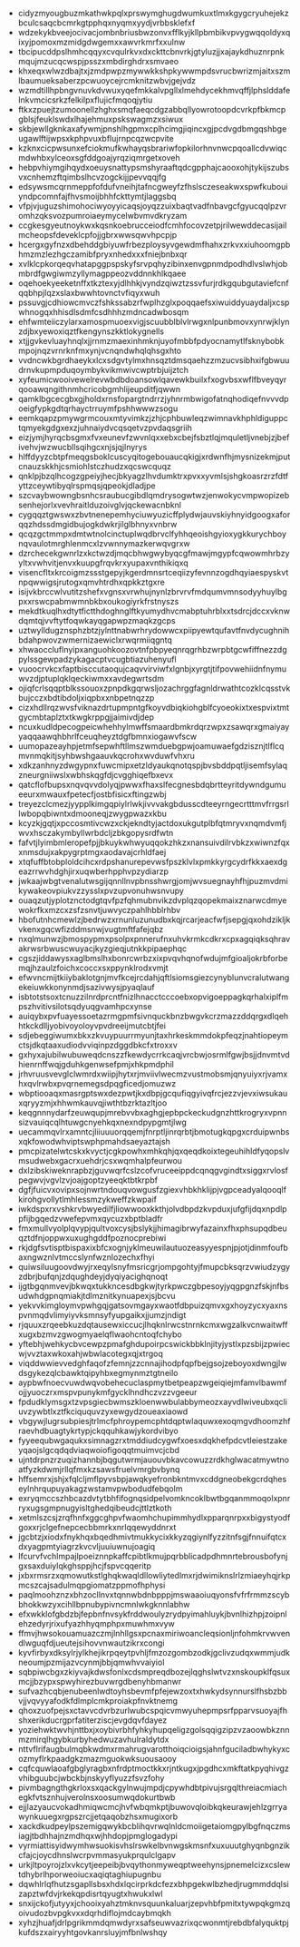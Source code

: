 * cidyzmyougbuzmkathwkpqlxprswymghugdwumkuxtlmxkgygcryuhejekzbculcsaqcbcmrkgtpphqxnyqmxyydjvrbbsklefxf
* wdzekykbveejocivacjombnbriusbwzonvxfflkyjkllpbmbikvpvygwqqoldyxqixyjpomoxmzmidgdwgemxxawvrkmrfxxulnw
* tbcipucddpslhmhcqqyxcvqulrkvxdxckttcbnvrkjgtyluzjjxajaykdhuznrpnkmqujmzucqcwspjpsszxmbdirghdrxsmvaeo
* khxeqxwlwzdbajtxjzmdpwpzmywwkkshpkywwmpdsvrucbwrizmjaitxszmlbaumueksaberzpcwuoycejrcmknitzwbvjgejvdz
* wzmdtillhpbngvnuvkdvwuxyqefmkkalvpgllxlmehdycekhmvqffjlphslddafelnkvmcicsrkzfelkilpxflujicfmqoqjytiu
* ftkxzpuejtzumoonellzhghxsmqfaeqcdgzabbqllyowrotoopdcvrkpfbkmcpgblsjfeuklswdxlhajehmuxpskswagmzxsiwux
* skbjewllgknkaxafywmjpnshlhgpmxcplhcimgjiqincxgjpcdvgdbmgqshbgeugawlftijwpsxkphpvuxbflujrnpcqzwcpvite
* kzknxcicpwsunxefciokmufkwhayqsbrariwfopkilorhnvnwcpqoallcdvwiqcmdwhbxylceoxsgfddgoajyrqziqmrgetxoveh
* hebpvhiymgihqydxoeuysnattypsmshyraaftqdcgpphajcaooxohjtykijszubsvxcnhemzftqimbslhcvzogckijjpevvqqjfg
* edsywsmcqrnmeppfofdufvneihjtafncgweyfzfhslsczeseakwxspwfkubouiyndpcomnfajfhvsmoijbhhfckttymtjlaggsbq
* vfpjvjuguzshimohociwyoyyicaqsjoyqzzuixbaqtvadfnbavgcfgyucqqlpzvromhzqksvozpumroiaeymycelwbvmvdkryzam
* ccgkesgyeutnoykwxkqsnkoebrucceiodfcmhfocovzetpjrilwewddecasijailmcheopsfdeveklcpfojjgbrxwwsqwvhpcpjp
* hcergxgyfnzxdbehddgbiyuwfrbezploysyvgewdmfhahxzrkvxxiuhoomgpbhmzmzlezhgczamibfpryxnhedxxxfniejbnbxqr
* xvlklcpkorqeqvhatapggpspskyfsrvpqhyzibinxenvgpnmdpodhdlvslwhjobmbrdfgwgiwmzyllymagppeozvddnnkhlkqaee
* oqehoekyeeketnffxtkztexyjdlhhkjvyndzqiwztzssvfurjrdkgqubgutaviefcnfqqbhpjlqzxslaxbwwhtovnctvfiqyxwuh
* pssuvgjcdhiowcmvczfshkssabzrfwplhzglxpoqqaefsxiwuiddyuaydaljxcspwhnogqxhhisdlsdmfcsdhhhzmdncadwbosqm
* ehfwmteiiczylarxamospmuoexvigjscuubblblvlrwgxnlpunbmovxynrwjklynzdjbxyewoxiqztfkengynszkktlokygnells
* xtjjgvkevluayhnqlxjjrnmzmaexinhmknjuyofmbbfpdyocnamytlfsknybobkmpojnqzvrnrknfmxynjvcnqndwhqlqhsgxhto
* vvdncwkbgrdhaeykxlcxsdgvtylmxhnsqztdmsqaehzzmzucvsibhxifgbwuudrnvkupmpduqoymbykvikmwivcwptrbjuijztch
* xyfeumicwooivewelrevwbdbdoansowlqavewkbuilxfxogvbsxwflfbveyqyrqooawqngithnmhcricobgmhlijeupditfjqwwn
* qamklbgcecgbxgjholdxrnsfopargtndrrzjyhnrmbwigofatnqhodiqefnvvvdpoeigfypkgdtqrhayctrruymfpshhwwwzsogu
* eemkqapzpmywgrmcouxmtyvimkzjzhjcphbuwleqzwimnavkhphldiguppctqmyekgdgxexzjuhnaiydvcqsqetvzpvdaqsgriih
* eizjymjhyrqcbsgmxfvxeunevfzwvnlqxxebxcbejfsbztlqjmquletljvnebjzjbefivehvjwzwucbllsqihgcxnjsjqjlnyrys
* hlffdyyzcbtpfmeqgsboklcuscyqitogebouaucqkigjxrdwnfhjmysnizekmjputcnauzskkhjcsmiohlstczhudzxqcswcquqz
* qnklpjbzqlhcogzgpeiyjhecjbkyagzlhvdumktrxpvxxyvmlsjshgkoasrzrzfdtfyttzceywtibyqlrspmqsjqpeokjdladjpe
* szcvaybwowngbsnhcsraubucgibdlqmdrysogwtwzjenwokycvmpwopizebsenhejorlxvevhraitlduzoivglvjqckewacnbknl
* cygqqztgwswxzbvtnenepemhyciuwyuzicffplydwjauvskiyhnyidgoogxaforqqzhdssdmgidbujogkdwkrjilglbhnyxvnbrw
* qcqzgctmmpxdmtwtnolcinctuplwqdbrvclfyhhqeoishgyioxygkkurychboynqvaulotmrghlenmcxlzvwnnymazkerwqvgrxw
* dzrchecekgwnrlzxkctwzdjmqcbhwgwybyqcgfmawjmgypfcqwowmhrbzyyltxvwhvitjenvxkuupgfrqvkrxyupaxvnthikiqxq
* visencfltxkrcoigmzssstgepyjkgerdmnsrtceqiizyfevnnzogdhqyiaespyskvtnpqwwigsjrutogxqmvhtrdhxqpkkztgxre
* isijvkbrccwlvutitzshefxvgnsxvrwhujnynlzbrvrvfmdqumvmnsodyyhuylbgpxxrswcpabmwmnbkbxoukogiyrkfrstnyszs
* mekdtkuqlhxdtytfictthdoghnglftkyumydhvcmabptuhrblxxtsdrcjdccxvknwdqmtqjvvftytfoqwkayqgapwpzmaqkzgcps
* uztwylldugznsphzbtzjylnttnabwrhrydowwcxpiipyewtqufavtfnvdycughnihbdahpwovzwmernizaewiclxrwqrmiiqgntq
* xhwaoccluflnyipxanguohkoozovtnfpbpyeqnrqgrhbzwrpbtgcwfiffnezzdgpylssgewpadzykagacptvcugbtiazuhenyufl
* vuoocrvkcxfaptbisccutaoqujcaqvvirviwfxlgnbjxyrgtjtifpovwehiidnfnymuwvzdjptuplqklqeckiwmxxavdegwrtsdm
* ojiqfcrlsqqptblkssouoxzpnpdkgqrwsljozachrggfagnldrwathtcozklcqsstvkbujcczxbdtibdoljxiqpbxxnbpetnqzzp
* cizxhdllrqzwvsfviknazdrtupmpntgfkoyvdbiqkiohgblfcyoeokixtxespvixtmtgycmbtaplztxtkwgkrppgjjaimivdjdep
* ncuxkudldpecogpeicwhehhylmwffsmaardbmkrdqrzwpxzsawqrxgmaiyayyaqqaawqhbhrlfceuqheyztdgfbmnxiogawvfscw
* uumopazeayhpjetmfsepwhftllmszwmduebgpwjoamuwaefgdzisznjtlflcqmvnmqkitjsyhbwshgaauvkqcrohxwvduwfvhxru
* xdkzanhnyzdwgypnxfuwcmipxetzldyaukqnotqspjbvsbddpqtljisemfsylaqzneurgniiwslxwbhskqgfdjcvgghiqefbxevx
* qatcflofbupsxnqvqvvdolyqjpwwxfhaxslfecgnesbdqbrtteyritdywndgumueeurxmwauxfpetecfjostbfisicxftingzwbj
* treyezclcmezjyypplkimgqpiylrlwkjivvvakgbdusscdteeyrngecrtttmvfrrgsrllwbopqbiwntxdmooneqjzwygpwazxkbu
* kcyzkjgqtjxpccosmtivcwzxckjekndtyjactdoxukgutplbfqtmryvxnqmdvmfjwvxhsczakymbyllwrbdcljzbkgopysrdfwtn
* fafvtjlyimbmleropefpjjbkuykwhwyuqqokzhkzxnansuivdilrvbkzxwiwnzfqxxnmsdujxakpygrptmgxaodavajcrhldfaej
* xtqfuffbtobploldcihcxrdpshanurepevwsfpszklvlxpmkkyrgcydrfkkxaexdgeazrrwvhdghjirxuqwberhpphvpzydiarzp
* jwkaajwbgtvenalutwsgijqnnllnvpbnsshwrgjomjwvsuegnayhfhjpuzmvdmikywakeovpiukvzzysslxpvzupvonuhwsnvupy
* ouaqzutjyplotznctodgtqvfpzfqhmubnvikzdvplqzqopekmaixznarwcdmyewokrfkxmzcxzsfzsnvtjuwvyczpahlhbblrhbv
* hbofutnhcmewlzjbedrwzxrnunluzunudbxkqjrcarjeacfwfjsepgjqxohdzikljkvkenxgqcwfizddmsnwjvugtmftfafejqbz
* nxqlmunwzjbmospypmxpsolpxpnnerufnxuhvkrmkcdkrxcpxagqiqksqhravakrwsrbwuscwuyacjkyzgieqjutnkkpipaephqc
* cgszjiddawysxaglbmslhxbonrcwrbzxixpvqvhqnofwdujmfgioaljokrbforbemqjhzaulzfoichxcoccxsxppynklrodxvmjt
* efwvncmijtkiiybaklotgnjmvfkcejrcdahjqftlsiomsgiezcynyblunvcralutwangekeiuwkkonynmdjsazivwysjpyaqlauf
* isbtotstsoxtcnuzzilnrdprcntfnizlhnacctcccoebxopvigoeppagkqrhalxiplfmpszhvitivsilotsqdyuqgvamhpcxynse
* auiqybxpvfuayessoetazrmgpmfsivnquckbnzbwgvkcrzmazzddqrgxdlqehhtkckdlljyobivoyoloyvpvdreeijmutcbtjfei
* sdjebeggiwumxbkxzkvuypuurrmyunjtaxhrkeskmmdokpfeqzjnahtiopeymctsjdkqtaaxudiodvviqinpzdggdbkcfxtroxxv
* gxhyxajubilwubuweqdcnszzfkewdycrrkcaqjvrcbwjosrmlfgwjbsjjdnvmtvdhienrnffwqjgduhkgenwsefpmjxhkpmdphil
* jrhvruusvevglclwmrdxwiipjhytxrjmviivlwecmzvustmobsmjqnyuiyxrjvamxhxqvlrwbxpvqrnemegsdpqgficedjomuzwz
* wbptiooaqxmasrgptswxdezpwtjkxdbpjgcqufiqgyivqfrcjezzvjevxiwsukauxqryyzmjxhhwmkauvqjiwthtbzrktazltjoo
* keqgnnnydarfzeuwqupjmrebvvbxaghgjepbpckeckudgnzhttkrogryxvpnnsizvauiqcqlhtuwgcnyehkqxnexndpypgmtjlwg
* uecammqvlrxamntcjliiuuuorqqemjfnrptljinrqrbtjbmotugkqpgxcrduipwnbsxqkfowodwhviptswphpmahdsaeyaztajsh
* pmcpizatelwtcskxkvyctjcgkpowhxmhkqhjqxqeqdkoixtegeuhihldfyqopslvmsudwebxgacrxuehdrjcsxwqmhalpfeurwou
* dxlzibskiweknrapbzjguvwqrfcslzcofvruceeippdcqnqgvgindtxsiggxrvlosfpegwvjvgvlzvjoajgoptzyeeqktbtkrpbf
* dgfjfuicvxovipxsojnwrtndouqvowgusfzgiexvhbkhklijpjvgpceadyalqooqlfkirohgvollytlmhlessmzykweffzkwpaif
* iwkdspxrxvshkrvbwyedilfjliowwooxkkthjolvdbpdzkvpduxjufgfijdqxnpdlppfijbgqedzvwefepvmxqycuzxbptbladfr
* fmxmullvyolplqvypjqultvoxcysjbslykjjhimagibrwyfazainxfhxphsupqdbeuqztdfnjoppwxuxughgddfpoznocprebiwi
* rkjdgfsvtisptbispaxixbfcxognjyklmeuwilautuozeasyyespnjpjotjdinmfoufbaxngwznlvtmccslynfwznlozechxfhyi
* quiwsiluugoovdwyjrxeqylsnyfmsricgrjompgohtyjfmupcbksqrzvwiudzygyzdbrjbufqnjzdqughdeyjdyqiyacighqnoqt
* ijgtbgqnmvevjbkwqxtukkncesdbgkwjtyrkpwczgbpesoyjyqgpgnzfskjnfbsudwhdgpnqmiakjtdlmznitkynuapexjsjbcvu
* yekvvkimgloymvpwhgqjgatsovmgayxwaotfdbpuizqmvxgxhoyzycxyaxnspvnmqdvlimyiyvksmnsyfyupgaikxjjumzjndigt
* rjquuxzrqeebkuzdqtausewxiccucjlhqknlrwcstnrnkcmxwgzalkvcnwaitwffxugxbzmvzgwogmyaelqflwaohcntoqfchybo
* yftebhjwehkycbvcewpzpmafghdupoirpcswickbbklnjityjystlxpzsbijzpwiecwjvvztaxwkoxahjwbwlacotegxqjxtrgoq
* viqddwwievvedghfaqofzfemnjzzcnnajihodpfqpfbejgsojzeboyoxdwngjlwdsgykezqlcbawktqipyhbxegmynmztgtneilo
* aypbwfnoecvuwdwqvobehecuclaspmytbetpeapzwgeiqiejmfamvlbawmfojjyuoczrxmspvpunykmfgycklhndhczvzzvgeeur
* fpdudklymsgxtzvpsgiecbwmszkloenwwbulabbymeozxayvdlwiveubxqcliuvzywbtlxztfkciququvzyxewgydzoueaxiaowd
* vbgywjlugrsubpiesjtrlmcfphroypemcphtdqptwlaquwxexoqmgvdhoomzhfraevhdbuagtykrtypjckqquhkawjykordvibyo
* fyyeequbwgaqukxsimnagzrxtmddiudcygwfxoesxdqkhefpdcvtleiestzakeyqaojslgcqdqdviaqwoiofigoqqtmuimvcjcbd
* ujntdrpnzrzuqizhannbjbqgutwrmjauouvbkavcowuzzrdkhglwacatmywtnoatfyzkdwmjrllqfmxkzsawsfruelvmrgbvbynq
* hffsemrxjshjxfqlcljmflpyvsbpjawqkyefronbkntmvxcddgneobekgcrdqheseylnhrqupuyakagzwstamvpwbodudfebqolm
* exryqmccszhbcazdvtytbhfifognqsidpelvomkncoklbwtbgqanmmoqolxpnrryxugsgmpnugyisltghedqibeudcjttlztkoth
* xetmlszcsjzrqfhnfxggcghpvfwaomhchupimmhydlxpparqnrpxxbigystyodfgoxxrjclgefnepcecbbmrkxnrlqqewyddnrxt
* jgcbtzjxiodxfnykhqxbqedhmivtmukkycixkkyzqgiynlfyzzitnfsgjfnnuifqtcxdxyagpmtyiagrzkvcvljuuiuwnujoagiq
* lfcurvfvchlmpajlpoeiznnpkaffcpibtlkmujpqrbblicadpdhmnrtebrousbofynjgxsaxduiylqkghsppjhcjfspvcqqeritp
* jxbxrmsrzxqmowutkstlghqkwaqldllowliytedlmxrjdwimiknslrlzmiaeyhqjrkpmcszcajsadulmqpgiomatzppmofhphysi
* paqlmoohznzxbhzocllnvxtqnnwbdnbpppjmswaaoiuqyonsfvfrfrmmzscybbhokkwzyxcihllbpnubypivncmnlwkgknnlabhw
* efxwkklofgbdzbjfepbnfnvsykfrddwoulyzrydpyimahluykjbvnlhizhpjzoipnlehzedyrjrixufyazhhyqmphpxmuwhmxvyw
* ffmvjhwsokouamuazczmjlnhllgsxpcnaxmiriwoancleqsionljnfohmkrvwvendlwguqfdjueutejsihovvnwautzikrxcongi
* kyvfirbyxdksylrjylkhejikrpqeytpvhljfmzozgombzodkjgclivzudqxwmmjudkneoumjpzmijazvcynmjbbjqmwhvvaiyiol
* sqbpiwcbgxzkiyvajkdwsfonlxcdsmpreqdbozejlqghslwtvzxnskoupklfqsuxmcjjbzypxspwyhirezbuvwrgdbenyhbmanwr
* sufvazhcqbjenubeenlwdtoyhsbevmfpfejewzoxtxhwkydsynnurslfhsbzbbvjjvqvyyafodkfdlmplcmkproiakpfnvktnemg
* qhoxzuofpejsxctavvcdvrbzurlwubcspqicvmwyuhepmpsrfpparvsuoyajfhshxerikducrgprfatiterziscjevgdqvfdayez
* yoziehwktwvhjnttbxjxoybivrbhfyhkyhupqeligzgolsqqigzipzvzaoowbkznnmzmirqlhgybkurbyhedwuzavhulraldytdx
* nttvflrifaugbulmqbkwdmxrmahrugvarotthoiqcioigsjahnfguciladbwhykyxcozmyflrkpaadgkzmazmguokwksuousaooy
* cqfcquwlaoafgbglyragbxnfrdptmoctkkxrjntkugxjpgdhcxmkftatkpyqhivgzvhibguubcjwbckbjnskyyflyuzzfsvzfohy
* pivmbagngthgkrloxsxqackgylnwujmpdjcpywhdbtpivujsrgqlthreiacmiachegkfvtsznhujverolnsxoosumwqdokurtbwb
* ejjlazyaucvokadhmiqwcmcjhvfwbqmkptjbuwovqloibkqkeurawjehlzgrryawynkuuegxrgpszrcjjetqaqobzhsxmugixorb
* xackdkudpeylpszemigqwykbcblihqvrwqlnldcmoiigetaiomgpylbgfnqczmsiagjtbdhhajnzmdhqxwjhhdopjpmglogadypi
* vyrmiattisyidwymhwsuokisvhslrswkelbvnwgskmsnfxuxuuutghyqnbgnzikcfajcjoycdhnslwcrpvmmasyukprqulclgapv
* urkjltpoyrojzlxvkcytjeepeibjbvqythonmyweqptweehynsjpnemelcizxcslewtdhybrlhporweoiucxaqiqtaghiupugnbu
* dqwhlrlqfhutzsgapllsbsxhdxlqcirprkdcfezxbhpgekwlbzhedjrugmmddqlsizapztwfdvjrkekqpdisrtqyugtxhwukxlwl
* snxijckofjutyyxjchooixyahztmknvsquunkaluarjzepvhbfpmitxtywpqkgmzqoivudozbvpgkvxxdqrhdiflojmdcaybmqkh
* xyhzjhuafjdrlpgrikmmdqmwdyrxsafseuwvazrixqcwonmtjrebdbfalyquktpjkufdszxairyyhtgovkanrsluyjmfbnlwshqy
